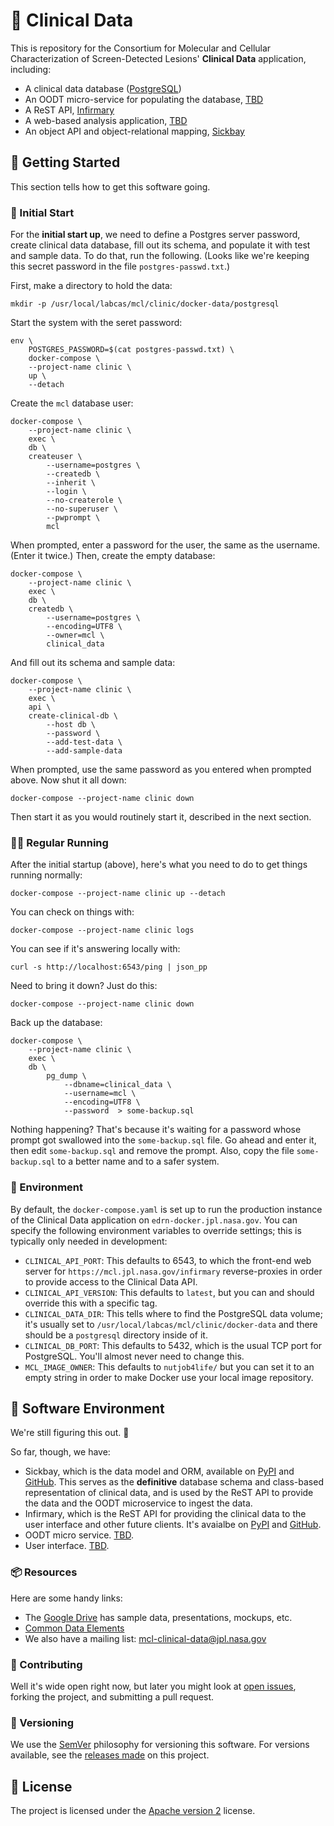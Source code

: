 # 🧪 Clinical Data

This is repository for the Consortium for Molecular and Cellular Characterization of Screen-Detected Lesions' **Clinical Data** application, including:

- A clinical data database ([PostgreSQL](https://www.postgresql.org/))
- An OODT micro-service for populating the database, [TBD](mailto:Asitang.Mishra@jpl.nasa.gov)
- A ReST API, [Infirmary](https://pypi.org/project/mcl.infirmary/)
- A web-based analysis application, [TBD](mailto:David.Liu@jpl.nasa.gov)
- An object API and object-relational mapping, [Sickbay](https://pypi.org/project/mcl.sickbay/)


## 🚙 Getting Started

This section tells how to get this software going.


### 👶 Initial Start

For the **initial start up**, we need to define a Postgres server password, create clinical data database, fill out its schema, and populate it with test and sample data. To do that, run the following. (Looks like we're keeping this secret password in the file `postgres-passwd.txt`.)

First, make a directory to hold the data:

    mkdir -p /usr/local/labcas/mcl/clinic/docker-data/postgresql

Start the system with the seret password:

    env \
        POSTGRES_PASSWORD=$(cat postgres-passwd.txt) \
        docker-compose \
        --project-name clinic \
        up \
        --detach

Create the `mcl` database user:

    docker-compose \
        --project-name clinic \
        exec \
        db \
        createuser \
            --username=postgres \
            --createdb \
            --inherit \
            --login \
            --no-createrole \
            --no-superuser \
            --pwprompt \
            mcl        

When prompted, enter a password for the user, the same as the username. (Enter it twice.) Then, create the empty database:

    docker-compose \
        --project-name clinic \
        exec \
        db \
        createdb \
            --username=postgres \
            --encoding=UTF8 \
            --owner=mcl \
            clinical_data

And fill out its schema and sample data:

    docker-compose \
        --project-name clinic \
        exec \
        api \
        create-clinical-db \
            --host db \
            --password \
            --add-test-data \
            --add-sample-data

When prompted, use the same password as you entered when prompted above. Now shut it all down:

    docker-compose --project-name clinic down

Then start it as you would routinely start it, described in the next section.


### 🏃‍♀️ Regular Running

After the initial startup (above), here's what you need to do to get things running normally:

    docker-compose --project-name clinic up --detach

You can check on things with:

    docker-compose --project-name clinic logs

You can see if it's answering locally with:

    curl -s http://localhost:6543/ping | json_pp

Need to bring it down? Just do this:

    docker-compose --project-name clinic down

Back up the database:

    docker-compose \
        --project-name clinic \
        exec \
        db \
            pg_dump \
                --dbname=clinical_data \
                --username=mcl \
                --encoding=UTF8 \
                --password  > some-backup.sql

Nothing happening? That's because it's waiting for a password whose prompt got swallowed into the `some-backup.sql` file. Go ahead and enter it, then edit `some-backup.sql` and remove the prompt. Also, copy the file `some-backup.sql` to a better name and to a safer system.


### 🌱 Environment

By default, the `docker-compose.yaml` is set up to run the production instance of the Clinical Data application on `edrn-docker.jpl.nasa.gov`. You can specify the following environment variables to override settings; this is typically only needed in development:

- `CLINICAL_API_PORT`: This defaults to 6543, to which the front-end web server for `https://mcl.jpl.nasa.gov/infirmary` reverse-proxies in order to provide access to the Clinical Data API.
- `CLINICAL_API_VERSION`: This defaults to `latest`, but you can and should override this with a specific tag.
- `CLINICAL_DATA_DIR`: This tells where to find the PostgreSQL data volume; it's usually set to `/usr/local/labcas/mcl/clinic/docker-data` and there should be a `postgresql` directory inside of it.
- `CLINICAL_DB_PORT`: This defaults to 5432, which is the usual TCP port for PostgreSQL. You'll almost never need to change this.
- `MCL_IMAGE_OWNER`: This defaults to `nutjob4life/` but you can set it to an empty string in order to make Docker use your local image repository.



## 📀 Software Environment

We're still figuring this out. 🤔

So far, though, we have:

-   Sickbay, which is the data model and ORM, available on [PyPI](https://pypi.org/project/mcl.sickbay/) and [GitHub](https://github.com/MCLConsortium/mcl.sickbay). This serves as the **definitive** database schema and class-based representation of clinical data, and is used by the ReST API to provide the data and the OODT microservice to ingest the data.
-   Infirmary, which is the ReST API for providing the clinical data to the user interface and other future clients. It's avaialbe on [PyPI](https://pypi.org/project/mcl.infirmary/) and [GitHub](https://github.com/MCLConsortium/mcl.infirmary).
-   OODT micro service. [TBD](mailto:Asitang.Mishra@jpl.nasa.gov).
-   User interface. [TBD](mailto:David.Liu@jpl.nasa.gov).


### 📦 Resources

Here are some handy links:

-   The [Google Drive](http://bit.ly/mcl-clinical-drive) has sample data, presentations, mockups, etc.
-   [Common Data Elements](https://mcl.nci.nih.gov/resources/standards/mcl-cdes)
-   We also have a mailing list: [mcl-clinical-data@jpl.nasa.gov](mailto:mcl-clinical-data@jpl.nasa.gov)


### 👥 Contributing

Well it's wide open right now, but later you might look at [open issues](https://github.com/MCLConsortium/clinical-data/issues), forking the project, and submitting a pull request.


### 🔢 Versioning

We use the [SemVer](https://semver.org/) philosophy for versioning this software. For versions available, see the [releases made](https://github.com/MCLConsortium/clinical-data/releases) on this project.


## 📃 License

The project is licensed under the [Apache version 2](LICENSE.txt) license.

